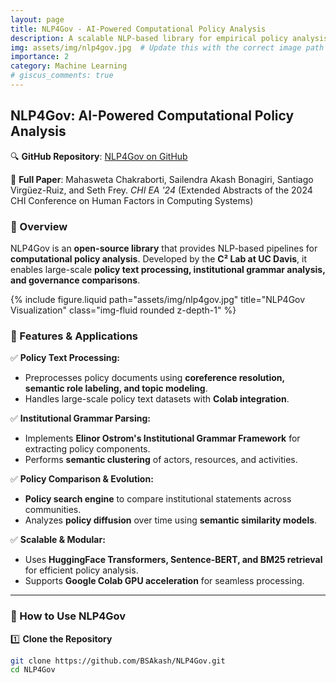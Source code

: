 ```yaml
---
layout: page
title: NLP4Gov - AI-Powered Computational Policy Analysis
description: A scalable NLP-based library for empirical policy analysis, developed by the C² Lab at UC Davis. It features pipelines and applications for processing policy documents at scale.
img: assets/img/nlp4gov.jpg  # Update this with the correct image path
importance: 2
category: Machine Learning
# giscus_comments: true
---
```


## NLP4Gov: AI-Powered Computational Policy Analysis

🔍 **GitHub Repository**: [NLP4Gov on GitHub](https://github.com/BSAkash/NLP4Gov)

📜 **Full Paper**: Mahasweta Chakraborti, Sailendra Akash Bonagiri, Santiago Virgüez-Ruiz, and Seth Frey. *CHI EA '24* (Extended Abstracts of the 2024 CHI Conference on Human Factors in Computing Systems)

### 🚀 Overview
NLP4Gov is an **open-source library** that provides NLP-based pipelines for **computational policy analysis**. Developed by the **C² Lab at UC Davis**, it enables large-scale **policy text processing, institutional grammar analysis, and governance comparisons**.

<div class="row justify-content-sm-center">
    <div class="col-sm-8 mt-3 mt-md-0">
        {% include figure.liquid path="assets/img/nlp4gov.jpg" title="NLP4Gov Visualization" class="img-fluid rounded z-depth-1" %}
    </div>
</div>

### 🔹 Features & Applications
✅ **Policy Text Processing:**  
   - Preprocesses policy documents using **coreference resolution, semantic role labeling, and topic modeling**.  
   - Handles large-scale policy text datasets with **Colab integration**.

✅ **Institutional Grammar Parsing:**  
   - Implements **Elinor Ostrom's Institutional Grammar Framework** for extracting policy components.  
   - Performs **semantic clustering** of actors, resources, and activities.

✅ **Policy Comparison & Evolution:**  
   - **Policy search engine** to compare institutional statements across communities.  
   - Analyzes **policy diffusion** over time using **semantic similarity models**.

✅ **Scalable & Modular:**  
   - Uses **HuggingFace Transformers, Sentence-BERT, and BM25 retrieval** for efficient policy analysis.  
   - Supports **Google Colab GPU acceleration** for seamless processing.

---

### 📌 How to Use NLP4Gov
1️⃣ **Clone the Repository**  
   ```bash
   git clone https://github.com/BSAkash/NLP4Gov.git
   cd NLP4Gov
